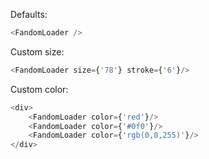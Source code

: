 Defaults:
```js
<FandomLoader />
```

Custom size:
```js
<FandomLoader size={'78'} stroke={'6'}/>
```

Custom color:
```js
<div>
	<FandomLoader color={'red'}/>
	<FandomLoader color={'#0f0'}/>
	<FandomLoader color={'rgb(0,0,255)'}/>
</div>
```
